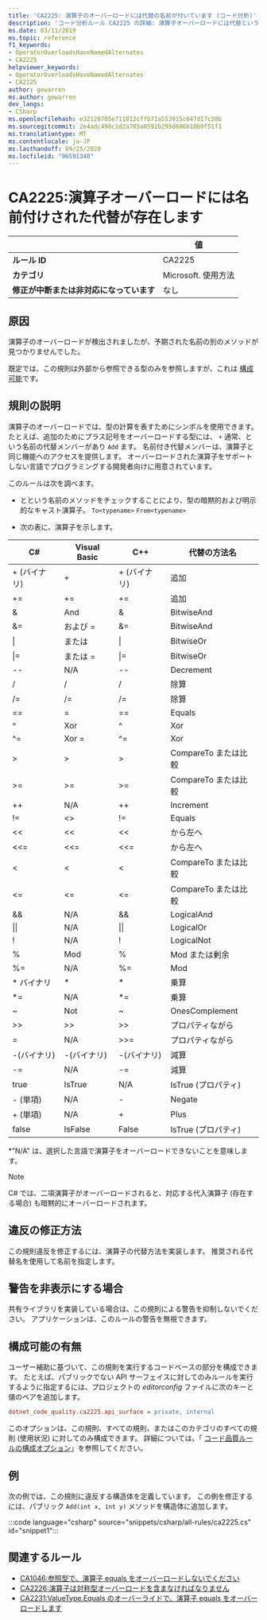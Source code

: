 ```yaml
---
title: 'CA2225: 演算子のオーバーロードには代替の名前が付いています (コード分析)'
description: 'コード分析ルール CA2225 の詳細: 演算子オーバーロードには代替という名前が付いています'
ms.date: 03/11/2019
ms.topic: reference
f1_keywords:
- OperatorOverloadsHaveNamedAlternates
- CA2225
helpviewer_keywords:
- OperatorOverloadsHaveNamedAlternates
- CA2225
author: gewarren
ms.author: gewarren
dev_langs:
- CSharp
ms.openlocfilehash: e32120705e711812cffb71a553915c647d17c20b
ms.sourcegitcommit: 2e4adc490c1d2a705a0592b295d606b10b9f51f1
ms.translationtype: MT
ms.contentlocale: ja-JP
ms.lasthandoff: 09/25/2020
ms.locfileid: "96591340"
---
```

# <a name="ca2225-operator-overloads-have-named-alternates"></a>CA2225:演算子オーバーロードには名前付けされた代替が存在します

| | 値 |
|-|-|
| **ルール ID** |CA2225|
| **カテゴリ** |Microsoft. 使用方法|
| **修正が中断または非対応になっています** |なし|

## <a name="cause"></a>原因

演算子のオーバーロードが検出されましたが、予期された名前の別のメソッドが見つかりませんでした。

既定では、この規則は外部から参照できる型のみを参照しますが、これは [構成可能](#configurability)です。

## <a name="rule-description"></a>規則の説明

演算子のオーバーロードでは、型の計算を表すためにシンボルを使用できます。 たとえば、追加のためにプラス記号をオーバーロードする型には、 `+` 通常、という名前の代替メンバーがあり `Add` ます。 名前付き代替メンバーは、演算子と同じ機能へのアクセスを提供します。 オーバーロードされた演算子をサポートしない言語でプログラミングする開発者向けに用意されています。

このルールは次を調べます。

- とという名前のメソッドをチェックすることにより、型の暗黙的および明示的なキャスト演算子。 `To<typename>` `From<typename>`

- 次の表に、演算子を示します。

|C#|Visual Basic|C++|代替の方法名|
|-|-|-|-|
|+ (バイナリ)|+|+ (バイナリ)|追加|
|+=|+=|+=|追加|
|&|And|&|BitwiseAnd|
|&=|および =|&=|BitwiseAnd|
|&#124;|または|&#124;|BitwiseOr|
|&#124;=|または =|&#124;=|BitwiseOr|
|--|N/A|--|Decrement|
|/|/|/|除算|
|/=|/=|/=|除算|
|==|=|==|Equals|
|^|Xor|^|Xor|
|^=|Xor =|^=|Xor|
|>|>|>|CompareTo または比較|
|>=|>=|>=|CompareTo または比較|
|++|N/A|++|Increment|
|!=|<>|!=|Equals|
|<<|<<|<<|から左へ|
|<<=|<<=|<<=|から左へ|
|<|<|<|CompareTo または比較|
|<=|<=|\<=|CompareTo または比較|
|&&|N/A|&&|LogicalAnd|
|&#124;&#124;|N/A|&#124;&#124;|LogicalOr|
|!|N/A|!|LogicalNot|
|%|Mod|%|Mod または剰余|
|%=|N/A|%=|Mod|
|\* バイナリ|\*|\*|乗算|
|\*=|N/A|\*=|乗算|
|~|Not|~|OnesComplement|
|>>|>>|>>|プロパティながら|
=|N/A|>>=|プロパティながら|
|-(バイナリ)|-(バイナリ)|-(バイナリ)|減算|
|-=|N/A|-=|減算|
|true|IsTrue|N/A|IsTrue (プロパティ)|
| - (単項)   |N/A|-|Negate|
|+ (単項)|N/A|+|Plus|
|false|IsFalse|False|IsTrue (プロパティ)|

\*"N/A" は、選択した言語で演算子をオーバーロードできないことを意味します。

> [!NOTE]
> C# では、二項演算子がオーバーロードされると、対応する代入演算子 (存在する場合) も暗黙的にオーバーロードされます。

## <a name="how-to-fix-violations"></a>違反の修正方法

この規則違反を修正するには、演算子の代替方法を実装します。 推奨される代替名を使用して名前を指定します。

## <a name="when-to-suppress-warnings"></a>警告を非表示にする場合

共有ライブラリを実装している場合は、この規則による警告を抑制しないでください。 アプリケーションは、このルールの警告を無視できます。

## <a name="configurability"></a>構成可能の有無

ユーザー補助に基づいて、この規則を実行するコードベースの部分を構成できます。 たとえば、パブリックでない API サーフェイスに対してのみルールを実行するように指定するには、プロジェクトの *editorconfig* ファイルに次のキーと値のペアを追加します。

```ini
dotnet_code_quality.ca2225.api_surface = private, internal
```

このオプションは、この規則、すべての規則、またはこのカテゴリのすべての規則 (使用状況) に対してのみ構成できます。 詳細については、「 [コード品質ルールの構成オプション](../code-quality-rule-options.md)」を参照してください。

## <a name="example"></a>例

次の例では、この規則に違反する構造体を定義しています。 この例を修正するには、パブリック `Add(int x, int y)` メソッドを構造体に追加します。

:::code language="csharp" source="snippets/csharp/all-rules/ca2225.cs" id="snippet1":::

## <a name="related-rules"></a>関連するルール

- [CA1046:参照型で、演算子 equals をオーバーロードしないでください](ca1046.md)
- [CA2226:演算子は対称型オーバーロードを含まなければなりません](ca2226.md)
- [CA2231:ValueType.Equals のオーバーライドで、演算子 equals をオーバーロードします](ca2231.md)
